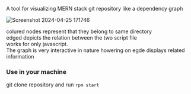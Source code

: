 A tool for visualizing MERN stack git repository like a dependency graph 

![Screenshot 2024-04-25 171746](https://github.com/user-attachments/assets/b10d8e9d-813b-4f60-8679-fb620cf3ab1e)

colured nodes represent that they belong to same directory <br>
edged depicts the relation between the two script file <br>
works for only javascript. <br>
The graph is very interactive in nature howering on egde displays related information

### Use in your machine
git clone repository and run `rpm start`
